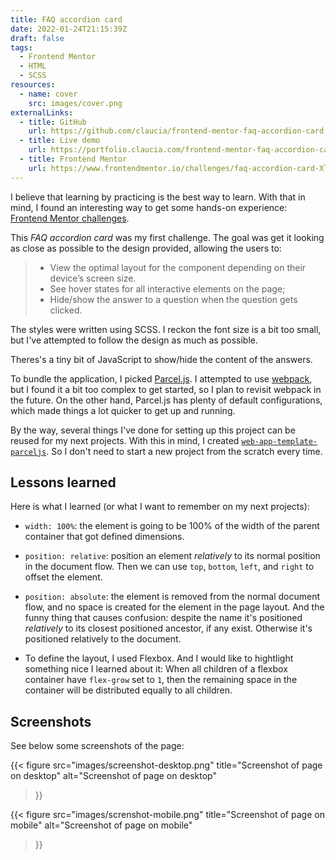 ```yaml
---
title: FAQ accordion card
date: 2022-01-24T21:15:39Z
draft: false
tags:
  - Frontend Mentor
  - HTML
  - SCSS
resources:
  - name: cover
    src: images/cover.png
externalLinks:
  - title: GitHub
    url: https://github.com/claucia/frontend-mentor-faq-accordion-card
  - title: Live demo
    url: https://portfolio.claucia.com/frontend-mentor-faq-accordion-card
  - title: Frontend Mentor
    url: https://www.frontendmentor.io/challenges/faq-accordion-card-XlyjD0Oam
---
```


I believe that learning by practicing is the best way to learn. With that in mind, I found an interesting way to get some hands-on experience: [Frontend Mentor challenges][frontend-mentor-challenges].

This _FAQ accordion card_ was my first challenge. The goal was get it looking as close as possible to the design provided, allowing the users to:

> - View the optimal layout for the component depending on their device’s screen size.
> - See hover states for all interactive elements on the page;
> - Hide/show the answer to a question when the question gets clicked.  

The styles were written using SCSS. I reckon the font size is a bit too small, but I've attempted to follow the design as much as possible.

Theres's a tiny bit of JavaScript to show/hide the content of the answers.

To bundle the application, I picked [Parcel.js][parcel-js]. I attempted to use [webpack], but I found it a bit too complex to get started, so I plan to revisit webpack in the future. On the other hand, Parcel.js has plenty of default configurations, which made things a lot quicker to get up and running.

By the way, several things I've done for setting up this project can be reused for my next projects. With this in mind, I created [`web-app-template-parceljs`][app-template]. So I don't need to start a new project from the scratch every time.

## Lessons learned

Here is what I learned (or what I want to remember on my next projects):

- `width: 100%`: the element is going to be 100% of the width of the parent container that got defined dimensions.

- `position: relative`: position an element _relatively_ to its normal position in the document flow. Then we can use `top`, `bottom`, `left`, and `right` to offset the element.

- `position: absolute`: the element is removed from the normal document flow, and no space is created for the element in the page layout. And the funny thing that causes confusion: despite the name it's positioned _relatively_ to its closest positioned ancestor, if any exist. Otherwise it's positioned relatively to the document.

- To define the layout, I used Flexbox. And I would like to hightlight something nice I learned about it: When all children of a flexbox container have `flex-grow` set to `1`, then the remaining space in the container will be distributed equally to all children.

## Screenshots

See below some screenshots of the page:

{{<
  figure src="images/screenshot-desktop.png"
  title="Screenshot of page on desktop"
  alt="Screenshot of page on desktop"
>}}

{{<
  figure src="images/screnshot-mobile.png"
  title="Screenshot of page on mobile"
  alt="Screenshot of page on mobile"
>}}

[frontend-mentor-challenges]: https://www.frontendmentor.io/challenges
[parcel-js]: https://parceljs.org
[app-template]: https://github.com/claucia/web-app-template-parceljs
[webpack]: https://webpack.js.org/